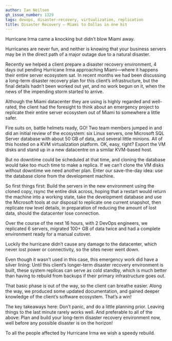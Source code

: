 ```yaml
---
author: Ian Neilsen
gh_issue_number: 1329
tags: devops, disaster-recovery, virtualization, replication
title: Disaster Recovery —​ Miami to Dallas in one hit
---
```


Hurricane Irma came a knocking but didn’t blow Miami away.

Hurricanes are never fun, and neither is knowing that your business servers may be in the direct path of a major outage due to a natural disaster.

Recently we helped a client prepare a disaster recovery environment, 4 days out pending Hurricane Irma approaching Miami—​where it happens their entire server ecosystem sat. In recent months we had been discussing a long-term disaster recovery plan for this client’s infrastructure, but the final details hadn’t been worked out yet, and no work begun on it, when the news of the impending storm started to arrive.

Although the Miami datacenter they are using is highly regarded and well-rated, the client had the foresight to think about an emergency project to replicate their entire server ecosystem out of Miami to somewhere a little safer.

Fire suits on, battle helmets ready, GO! Two team members jumped in and did an initial review of the ecosystem: six Linux servers, one Microsoft SQL Server database with about 50 GB of data, and several little minions. All of this hosted on a KVM virtualization platform. OK, easy, right? Export the VM disks and stand up in a new datacentre on a similar KVM-based host.

But no downtime could be scheduled at that time, and cloning the database would take too much time to make a replica. If we can’t clone the VM disks without downtime we need another plan. Enter our save-the-day idea: use the database clone from the development machine.

So first things first: Build the servers in the new environment using the cloned copy, rsync the entire disk across, hoping that a restart would return the machine into a working state, take the development database and use the Microsoft tools at our disposal to replicate one current snapshot, then replicate row level details, in preparation of reducing the amount of lost data, should the datacenter lose connection.

Over the course of the next 16 hours, with 2 DevOps engineers, we replicated 6 servers, migrated 100+ GB of data twice and had a complete environment ready for a manual cutover.

Luckily the hurricane didn’t cause any damage to the datacenter, which never lost power or connectivity, so the sites never went down.

Even though it wasn’t used in this case, this emergency work did have a silver lining: Until this client’s longer-term disaster recovery environment is built, these system replicas can serve as cold standby, which is much better than having to rebuild from backups if their primary infrastructure goes out.

That basic phase is out of the way, so the client can breathe easier. Along the way, we produced some updated documentation, and gained deeper knowledge of the client’s software ecosystem. That’s a win!

The key takeaways here: Don’t panic, and do a little planning prior. Leaving things to the last minute rarely works well.
And preferable to all of the above: Plan and build your long-term disaster recovery environment now, well before any possible disaster is on the horizon!

To all the people affected by Hurricane Irma we wish a speedy rebuild.

